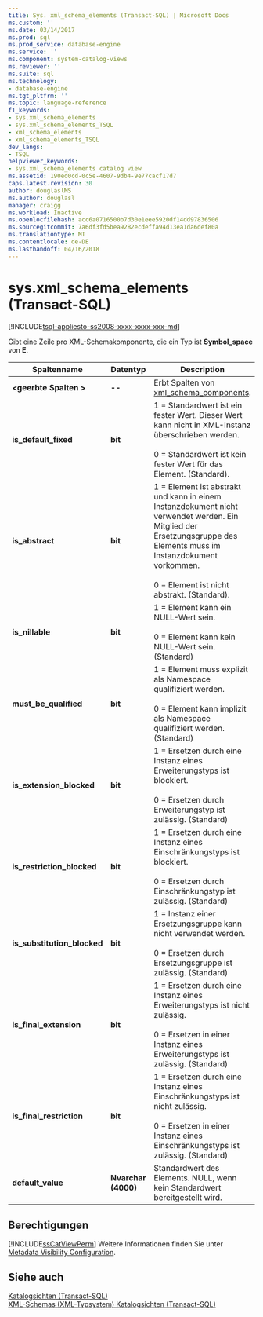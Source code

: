 ```yaml
---
title: Sys. xml_schema_elements (Transact-SQL) | Microsoft Docs
ms.custom: ''
ms.date: 03/14/2017
ms.prod: sql
ms.prod_service: database-engine
ms.service: ''
ms.component: system-catalog-views
ms.reviewer: ''
ms.suite: sql
ms.technology:
- database-engine
ms.tgt_pltfrm: ''
ms.topic: language-reference
f1_keywords:
- sys.xml_schema_elements
- sys.xml_schema_elements_TSQL
- xml_schema_elements
- xml_schema_elements_TSQL
dev_langs:
- TSQL
helpviewer_keywords:
- sys.xml_schema_elements catalog view
ms.assetid: 190ed0cd-0c5e-4607-9db4-9e77cacf17d7
caps.latest.revision: 30
author: douglaslMS
ms.author: douglasl
manager: craigg
ms.workload: Inactive
ms.openlocfilehash: acc6a0716500b7d30e1eee5920df14dd97836506
ms.sourcegitcommit: 7a6df3fd5bea9282ecdeffa94d13ea1da6def80a
ms.translationtype: MT
ms.contentlocale: de-DE
ms.lasthandoff: 04/16/2018
---
```

# <a name="sysxmlschemaelements-transact-sql"></a>sys.xml_schema_elements (Transact-SQL)
[!INCLUDE[tsql-appliesto-ss2008-xxxx-xxxx-xxx-md](../../includes/tsql-appliesto-ss2008-xxxx-xxxx-xxx-md.md)]

  Gibt eine Zeile pro XML-Schemakomponente, die ein Typ ist **Symbol_space** von **E**.  
  
|Spaltenname|Datentyp|Description|  
|-----------------|---------------|-----------------|  
|**\<geerbte Spalten >**|**--**|Erbt Spalten von [xml_schema_components](../../relational-databases/system-catalog-views/sys-xml-schema-components-transact-sql.md).|  
|**is_default_fixed**|**bit**|1 = Standardwert ist ein fester Wert. Dieser Wert kann nicht in XML-Instanz überschrieben werden.<br /><br /> 0 = Standardwert ist kein fester Wert für das Element. (Standard).|  
|**is_abstract**|**bit**|1 = Element ist abstrakt und kann in einem Instanzdokument nicht verwendet werden. Ein Mitglied der Ersetzungsgruppe des Elements muss im Instanzdokument vorkommen.<br /><br /> 0 = Element ist nicht abstrakt. (Standard).|  
|**is_nillable**|**bit**|1 = Element kann ein NULL-Wert sein.<br /><br /> 0 = Element kann kein NULL-Wert sein. (Standard)|  
|**must_be_qualified**|**bit**|1 = Element muss explizit als Namespace qualifiziert werden.<br /><br /> 0 = Element kann implizit als Namespace qualifiziert werden. (Standard)|  
|**is_extension_blocked**|**bit**|1 = Ersetzen durch eine Instanz eines Erweiterungstyps ist blockiert.<br /><br /> 0 = Ersetzen durch Erweiterungstyp ist zulässig. (Standard)|  
|**is_restriction_blocked**|**bit**|1 = Ersetzen durch eine Instanz eines Einschränkungstyps ist blockiert.<br /><br /> 0 = Ersetzen durch Einschränkungstyp ist zulässig. (Standard)|  
|**is_substitution_blocked**|**bit**|1 = Instanz einer Ersetzungsgruppe kann nicht verwendet werden.<br /><br /> 0 = Ersetzen durch Ersetzungsgruppe ist zulässig. (Standard)|  
|**is_final_extension**|**bit**|1 = Ersetzen durch eine Instanz eines Erweiterungstyps ist nicht zulässig.<br /><br /> 0 = Ersetzen in einer Instanz eines Erweiterungstyps ist zulässig. (Standard)|  
|**is_final_restriction**|**bit**|1 = Ersetzen durch eine Instanz eines Einschränkungstyps ist nicht zulässig.<br /><br /> 0 = Ersetzen in einer Instanz eines Einschränkungstyps ist zulässig. (Standard)|  
|**default_value**|**Nvarchar (4000)**|Standardwert des Elements. NULL, wenn kein Standardwert bereitgestellt wird.|  
  
## <a name="permissions"></a>Berechtigungen  
 [!INCLUDE[ssCatViewPerm](../../includes/sscatviewperm-md.md)] Weitere Informationen finden Sie unter [Metadata Visibility Configuration](../../relational-databases/security/metadata-visibility-configuration.md).  
  
## <a name="see-also"></a>Siehe auch  
 [Katalogsichten &#40;Transact-SQL&#41;](../../relational-databases/system-catalog-views/catalog-views-transact-sql.md)   
 [XML-Schemas &#40;XML-Typsystem&#41; Katalogsichten &#40;Transact-SQL&#41;](../../relational-databases/system-catalog-views/xml-schemas-xml-type-system-catalog-views-transact-sql.md)  
  
  
